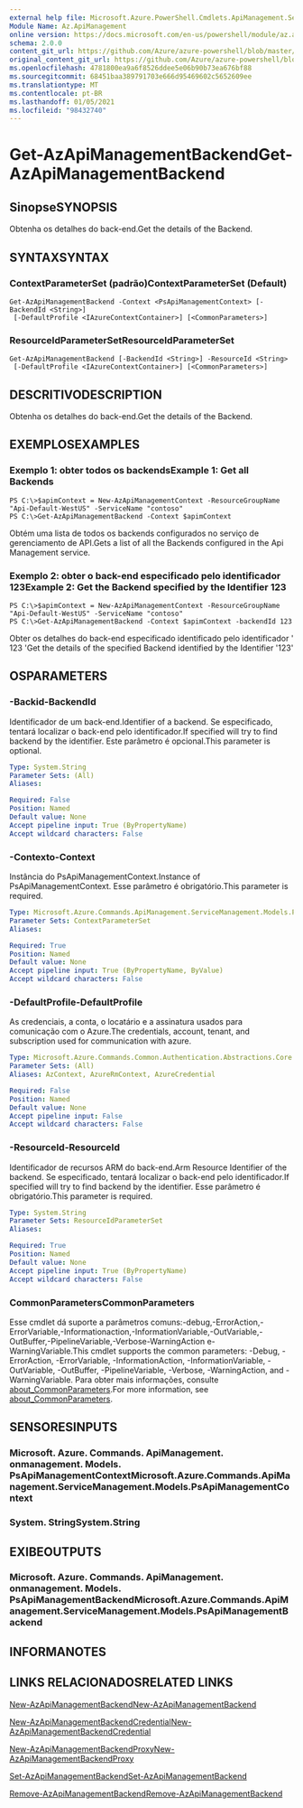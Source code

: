 ```yaml
---
external help file: Microsoft.Azure.PowerShell.Cmdlets.ApiManagement.ServiceManagement.dll-Help.xml
Module Name: Az.ApiManagement
online version: https://docs.microsoft.com/en-us/powershell/module/az.apimanagement/get-azapimanagementbackend
schema: 2.0.0
content_git_url: https://github.com/Azure/azure-powershell/blob/master/src/ApiManagement/ApiManagement/help/Get-AzApiManagementBackend.md
original_content_git_url: https://github.com/Azure/azure-powershell/blob/master/src/ApiManagement/ApiManagement/help/Get-AzApiManagementBackend.md
ms.openlocfilehash: 4781800ea9a6f8526ddee5e06b90b73ea676bf88
ms.sourcegitcommit: 68451baa389791703e666d95469602c5652609ee
ms.translationtype: MT
ms.contentlocale: pt-BR
ms.lasthandoff: 01/05/2021
ms.locfileid: "98432740"
---
```

# <span data-ttu-id="300aa-101">Get-AzApiManagementBackend</span><span class="sxs-lookup"><span data-stu-id="300aa-101">Get-AzApiManagementBackend</span></span>

## <span data-ttu-id="300aa-102">Sinopse</span><span class="sxs-lookup"><span data-stu-id="300aa-102">SYNOPSIS</span></span>
<span data-ttu-id="300aa-103">Obtenha os detalhes do back-end.</span><span class="sxs-lookup"><span data-stu-id="300aa-103">Get the details of the Backend.</span></span>

## <span data-ttu-id="300aa-104">SYNTAX</span><span class="sxs-lookup"><span data-stu-id="300aa-104">SYNTAX</span></span>

### <span data-ttu-id="300aa-105">ContextParameterSet (padrão)</span><span class="sxs-lookup"><span data-stu-id="300aa-105">ContextParameterSet (Default)</span></span>
```
Get-AzApiManagementBackend -Context <PsApiManagementContext> [-BackendId <String>]
 [-DefaultProfile <IAzureContextContainer>] [<CommonParameters>]
```

### <span data-ttu-id="300aa-106">ResourceIdParameterSet</span><span class="sxs-lookup"><span data-stu-id="300aa-106">ResourceIdParameterSet</span></span>
```
Get-AzApiManagementBackend [-BackendId <String>] -ResourceId <String>
 [-DefaultProfile <IAzureContextContainer>] [<CommonParameters>]
```

## <span data-ttu-id="300aa-107">DESCRITIVO</span><span class="sxs-lookup"><span data-stu-id="300aa-107">DESCRIPTION</span></span>
<span data-ttu-id="300aa-108">Obtenha os detalhes do back-end.</span><span class="sxs-lookup"><span data-stu-id="300aa-108">Get the details of the Backend.</span></span>

## <span data-ttu-id="300aa-109">EXEMPLOS</span><span class="sxs-lookup"><span data-stu-id="300aa-109">EXAMPLES</span></span>

### <span data-ttu-id="300aa-110">Exemplo 1: obter todos os backends</span><span class="sxs-lookup"><span data-stu-id="300aa-110">Example 1: Get all Backends</span></span>
```
PS C:\>$apimContext = New-AzApiManagementContext -ResourceGroupName "Api-Default-WestUS" -ServiceName "contoso"
PS C:\>Get-AzApiManagementBackend -Context $apimContext
```

<span data-ttu-id="300aa-111">Obtém uma lista de todos os backends configurados no serviço de gerenciamento de API.</span><span class="sxs-lookup"><span data-stu-id="300aa-111">Gets a list of all the Backends configured in the Api Management service.</span></span>

### <span data-ttu-id="300aa-112">Exemplo 2: obter o back-end especificado pelo identificador 123</span><span class="sxs-lookup"><span data-stu-id="300aa-112">Example 2: Get the Backend specified by the Identifier 123</span></span>
```
PS C:\>$apimContext = New-AzApiManagementContext -ResourceGroupName "Api-Default-WestUS" -ServiceName "contoso"
PS C:\>Get-AzApiManagementBackend -Context $apimContext -backendId 123
```

<span data-ttu-id="300aa-113">Obter os detalhes do back-end especificado identificado pelo identificador ' 123 '</span><span class="sxs-lookup"><span data-stu-id="300aa-113">Get the details of the specified Backend identified by the Identifier '123'</span></span>

## <span data-ttu-id="300aa-114">OS</span><span class="sxs-lookup"><span data-stu-id="300aa-114">PARAMETERS</span></span>

### <span data-ttu-id="300aa-115">-Backid</span><span class="sxs-lookup"><span data-stu-id="300aa-115">-BackendId</span></span>
<span data-ttu-id="300aa-116">Identificador de um back-end.</span><span class="sxs-lookup"><span data-stu-id="300aa-116">Identifier of a backend.</span></span>
<span data-ttu-id="300aa-117">Se especificado, tentará localizar o back-end pelo identificador.</span><span class="sxs-lookup"><span data-stu-id="300aa-117">If specified will try to find backend by the identifier.</span></span>
<span data-ttu-id="300aa-118">Este parâmetro é opcional.</span><span class="sxs-lookup"><span data-stu-id="300aa-118">This parameter is optional.</span></span>

```yaml
Type: System.String
Parameter Sets: (All)
Aliases:

Required: False
Position: Named
Default value: None
Accept pipeline input: True (ByPropertyName)
Accept wildcard characters: False
```

### <span data-ttu-id="300aa-119">-Contexto</span><span class="sxs-lookup"><span data-stu-id="300aa-119">-Context</span></span>
<span data-ttu-id="300aa-120">Instância do PsApiManagementContext.</span><span class="sxs-lookup"><span data-stu-id="300aa-120">Instance of PsApiManagementContext.</span></span>
<span data-ttu-id="300aa-121">Esse parâmetro é obrigatório.</span><span class="sxs-lookup"><span data-stu-id="300aa-121">This parameter is required.</span></span>

```yaml
Type: Microsoft.Azure.Commands.ApiManagement.ServiceManagement.Models.PsApiManagementContext
Parameter Sets: ContextParameterSet
Aliases:

Required: True
Position: Named
Default value: None
Accept pipeline input: True (ByPropertyName, ByValue)
Accept wildcard characters: False
```

### <span data-ttu-id="300aa-122">-DefaultProfile</span><span class="sxs-lookup"><span data-stu-id="300aa-122">-DefaultProfile</span></span>
<span data-ttu-id="300aa-123">As credenciais, a conta, o locatário e a assinatura usados para comunicação com o Azure.</span><span class="sxs-lookup"><span data-stu-id="300aa-123">The credentials, account, tenant, and subscription used for communication with azure.</span></span>

```yaml
Type: Microsoft.Azure.Commands.Common.Authentication.Abstractions.Core.IAzureContextContainer
Parameter Sets: (All)
Aliases: AzContext, AzureRmContext, AzureCredential

Required: False
Position: Named
Default value: None
Accept pipeline input: False
Accept wildcard characters: False
```

### <span data-ttu-id="300aa-124">-ResourceId</span><span class="sxs-lookup"><span data-stu-id="300aa-124">-ResourceId</span></span>
<span data-ttu-id="300aa-125">Identificador de recursos ARM do back-end.</span><span class="sxs-lookup"><span data-stu-id="300aa-125">Arm Resource Identifier of the backend.</span></span> <span data-ttu-id="300aa-126">Se especificado, tentará localizar o back-end pelo identificador.</span><span class="sxs-lookup"><span data-stu-id="300aa-126">If specified will try to find backend by the identifier.</span></span> <span data-ttu-id="300aa-127">Esse parâmetro é obrigatório.</span><span class="sxs-lookup"><span data-stu-id="300aa-127">This parameter is required.</span></span>

```yaml
Type: System.String
Parameter Sets: ResourceIdParameterSet
Aliases:

Required: True
Position: Named
Default value: None
Accept pipeline input: True (ByPropertyName)
Accept wildcard characters: False
```

### <span data-ttu-id="300aa-128">CommonParameters</span><span class="sxs-lookup"><span data-stu-id="300aa-128">CommonParameters</span></span>
<span data-ttu-id="300aa-129">Esse cmdlet dá suporte a parâmetros comuns:-debug,-ErrorAction,-ErrorVariable,-Informationaction,-InformationVariable,-OutVariable,-OutBuffer,-PipelineVariable,-Verbose-WarningAction e-WarningVariable.</span><span class="sxs-lookup"><span data-stu-id="300aa-129">This cmdlet supports the common parameters: -Debug, -ErrorAction, -ErrorVariable, -InformationAction, -InformationVariable, -OutVariable, -OutBuffer, -PipelineVariable, -Verbose, -WarningAction, and -WarningVariable.</span></span> <span data-ttu-id="300aa-130">Para obter mais informações, consulte [about_CommonParameters](http://go.microsoft.com/fwlink/?LinkID=113216).</span><span class="sxs-lookup"><span data-stu-id="300aa-130">For more information, see [about_CommonParameters](http://go.microsoft.com/fwlink/?LinkID=113216).</span></span>

## <span data-ttu-id="300aa-131">SENSORES</span><span class="sxs-lookup"><span data-stu-id="300aa-131">INPUTS</span></span>

### <span data-ttu-id="300aa-132">Microsoft. Azure. Commands. ApiManagement. onmanagement. Models. PsApiManagementContext</span><span class="sxs-lookup"><span data-stu-id="300aa-132">Microsoft.Azure.Commands.ApiManagement.ServiceManagement.Models.PsApiManagementContext</span></span>

### <span data-ttu-id="300aa-133">System. String</span><span class="sxs-lookup"><span data-stu-id="300aa-133">System.String</span></span>

## <span data-ttu-id="300aa-134">EXIBE</span><span class="sxs-lookup"><span data-stu-id="300aa-134">OUTPUTS</span></span>

### <span data-ttu-id="300aa-135">Microsoft. Azure. Commands. ApiManagement. onmanagement. Models. PsApiManagementBackend</span><span class="sxs-lookup"><span data-stu-id="300aa-135">Microsoft.Azure.Commands.ApiManagement.ServiceManagement.Models.PsApiManagementBackend</span></span>

## <span data-ttu-id="300aa-136">INFORMA</span><span class="sxs-lookup"><span data-stu-id="300aa-136">NOTES</span></span>

## <span data-ttu-id="300aa-137">LINKS RELACIONADOS</span><span class="sxs-lookup"><span data-stu-id="300aa-137">RELATED LINKS</span></span>

[<span data-ttu-id="300aa-138">New-AzApiManagementBackend</span><span class="sxs-lookup"><span data-stu-id="300aa-138">New-AzApiManagementBackend</span></span>](./New-AzApiManagementBackend.md)

[<span data-ttu-id="300aa-139">New-AzApiManagementBackendCredential</span><span class="sxs-lookup"><span data-stu-id="300aa-139">New-AzApiManagementBackendCredential</span></span>](./New-AzApiManagementBackendCredential.md)

[<span data-ttu-id="300aa-140">New-AzApiManagementBackendProxy</span><span class="sxs-lookup"><span data-stu-id="300aa-140">New-AzApiManagementBackendProxy</span></span>](./New-AzApiManagementBackendProxy.md)

[<span data-ttu-id="300aa-141">Set-AzApiManagementBackend</span><span class="sxs-lookup"><span data-stu-id="300aa-141">Set-AzApiManagementBackend</span></span>](./Set-AzApiManagementBackend.md)

[<span data-ttu-id="300aa-142">Remove-AzApiManagementBackend</span><span class="sxs-lookup"><span data-stu-id="300aa-142">Remove-AzApiManagementBackend</span></span>](./Remove-AzApiManagementBackend.md)

